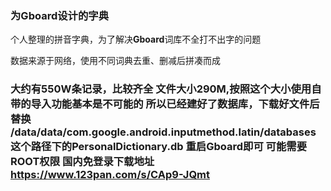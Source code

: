 <html>
<body>
  <article class="markdown-body"><h3 class="atx" id="为gboard设计的字典">为Gboard设计的字典</h3>
<p>个人整理的拼音字典，为了解决<strong>Gboard</strong>词库不全打不出字的问题</p>
<p>数据来源于网络，使用不同词典去重、删减后拼凑而成</p>
<h3 class="atx" id="大约有550w条记录，比较齐全-文件大小290m按照这个大小使用自带的导入功能基本是不可能的-所以已经建好了数据库，下载好文件后替换-datadatacomgoogleandroidinputmethodlatindatabases-这个路径下的personaldictionarydb-重启gboard即可-可能需要root权限-文件太大，无法上传github-国内免登录下载地址-httpswww123pancomscap9-jqmt">大约有<strong>550W</strong>条记录，比较齐全 文件大小<strong>290M</strong>,按照这个大小使用自带的导入功能基本是不可能的 所以已经建好了数据库，下载好文件后替换 <strong>/data/data/com.google.android.inputmethod.latin/databases</strong> 这个路径下的<strong>PersonalDictionary.db</strong> 重启Gboard即可 可能需要ROOT权限 国内免登录下载地址 <a href="https://www.123pan.com/s/CAp9-JQmt">https://www.123pan.com/s/CAp9-JQmt</a></h3>
</article>
</body>
</html>
